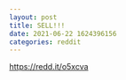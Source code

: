 ```yaml
--- 
layout: post 
title: SELL!!! 
date: 2021-06-22 1624396156 
categories: reddit 
--- 
```

https://redd.it/o5xcva